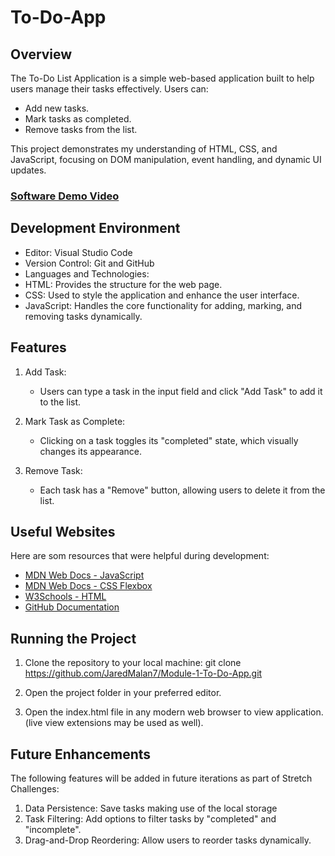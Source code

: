# To-Do-App

## Overview

The To-Do List Application is a simple web-based application built to help users manage their tasks effectively. Users can:
* Add new tasks.
* Mark tasks as completed.
* Remove tasks from the list.

This project demonstrates my understanding of HTML, CSS, and JavaScript, focusing on DOM manipulation, event handling, and dynamic UI updates.

### [Software Demo Video](https://youtu.be/2F-hgxXBTmU)

## Development Environment

* Editor: Visual Studio Code
* Version Control: Git and GitHub
* Languages and Technologies:
* HTML: Provides the structure for the web page.
* CSS: Used to style the application and enhance the user interface.
* JavaScript: Handles the core functionality for adding, marking, and removing tasks dynamically.

## Features

1. Add Task:
    * Users can type a task in the input field and click "Add Task" to add it to the list.
   
2. Mark Task as Complete:
    * Clicking on a task toggles its "completed" state, which visually changes its appearance.

3. Remove Task:
    * Each task has a "Remove" button, allowing users to delete it from the list.

## Useful Websites

Here are som resources that were helpful during development:

* [MDN Web Docs - JavaScript](https://developer.mozilla.org/en-US/docs/Web/JavaScript)
* [MDN Web Docs - CSS Flexbox](https://developer.mozilla.org/en-US/docs/Web/CSS/CSS_flexible_box_layout/Basic_concepts_of_flexbox)
* [W3Schools - HTML](https://www.w3schools.com/html/)
* [GitHub Documentation](https://docs.github.com/en/get-started)

## Running the Project
1. Clone the repository to your local machine:
    git clone https://github.com/JaredMalan7/Module-1-To-Do-App.git

2. Open the project folder in your preferred editor.
3. Open the index.html file in any modern web browser to view application. (live view extensions may be used as well).

## Future Enhancements
The following features will be added in future iterations as part of Stretch Challenges:
1. Data Persistence: Save tasks making use of the local storage
2. Task Filtering: Add options to filter tasks by "completed" and "incomplete".
3. Drag-and-Drop Reordering: Allow users to reorder tasks dynamically. 